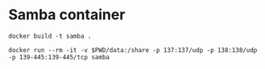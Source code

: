 # Samba container

`docker build -t samba .`

`docker run --rm -it -v $PWD/data:/share -p 137:137/udp -p 138:138/udp -p 139-445:139-445/tcp samba`
